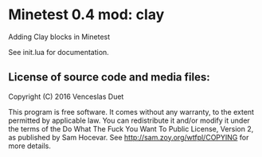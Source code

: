 Minetest 0.4 mod: clay
======================

Adding Clay blocks in Minetest

See init.lua for documentation.

License of source code and media files:
---------------------------------------
Copyright (C) 2016 Venceslas Duet

This program is free software. It comes without any warranty, to
the extent permitted by applicable law. You can redistribute it
and/or modify it under the terms of the Do What The Fuck You Want
To Public License, Version 2, as published by Sam Hocevar. See
http://sam.zoy.org/wtfpl/COPYING for more details.
